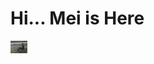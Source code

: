 <h1>Hi... Mei is Here</h1>
<img src="https://github.com/MeiSastraJayadi/MeiSastraJayadi/blob/master/profile.jpeg" 
  style="height:20px;"
/>
